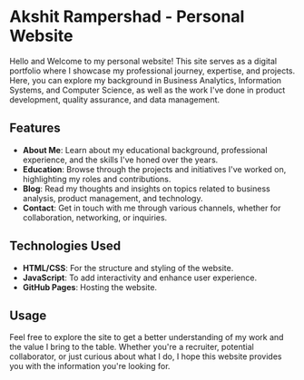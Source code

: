 # Akshit Rampershad - Personal Website
Hello and Welcome to my personal website! This site serves as a digital portfolio where I showcase my professional journey, expertise, and projects. Here, you can explore my background in Business Analytics, Information Systems, and Computer Science, as well as the work I've done in product development, quality assurance, and data management.

## Features
- **About Me**: Learn about my educational background, professional experience, and the skills I've honed over the years.
- **Education**: Browse through the projects and initiatives I've worked on, highlighting my roles and contributions.
- **Blog**: Read my thoughts and insights on topics related to business analysis, product management, and technology.
- **Contact**: Get in touch with me through various channels, whether for collaboration, networking, or inquiries.

## Technologies Used
- **HTML/CSS**: For the structure and styling of the website.
- **JavaScript**: To add interactivity and enhance user experience.
- **GitHub Pages**: Hosting the website.

## Usage
Feel free to explore the site to get a better understanding of my work and the value I bring to the table. Whether you're a recruiter, potential collaborator, or just curious about what I do, I hope this website provides you with the information you're looking for.
